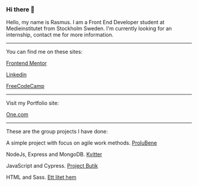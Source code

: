 ### Hi there 👋

Hello, my name is Rasmus. I am a Front End Developer student at Medieinstitutet from Stockholm Sweden.
I'm currently looking for an internship, contact me for more information.

-------------------------------
You can find me on these sites:

[Frontend Mentor](https://www.frontendmentor.io/profile/Rasweb)

[Linkedin](https://www.linkedin.com/in/rasmus-palm-076a83219/)

[FreeCodeCamp](https://www.freecodecamp.org/fcc126c48c1-84a3-4dde-98b3-fc16d3a621d0)

-------------------------------
Visit my Portfolio site: 

[One.com](https://rasweb.one/)

-------------------------------
These are the group projects I have done:

A simple project with focus on agile work methods.
[ProluBene](https://github.com/dennislundgren/MI-AGIL-ProluoBene.git)

NodeJs, Express and MongoDB.
[Kvitter](https://github.com/julialotta/MI-Kvitter.git)

JavaScript and Cypress.
[Project Butik](https://github.com/Rasweb/Project_Butik.git)

HTML and Sass.
[Ett litet hem](https://github.com/FannyRosen/ettlitethem.git)

<!--
**Rasweb/Rasweb** is a ✨ _special_ ✨ repository because its `README.md` (this file) appears on your GitHub profile.

Here are some ideas to get you started:

- 🔭 I’m currently working on ...
- 🌱 I’m currently learning ...
- 👯 I’m looking to collaborate on ...
- 🤔 I’m looking for help with ...
- 💬 Ask me about ...
- 📫 How to reach me: ...
- 😄 Pronouns: ...
- ⚡ Fun fact: ...
-->
